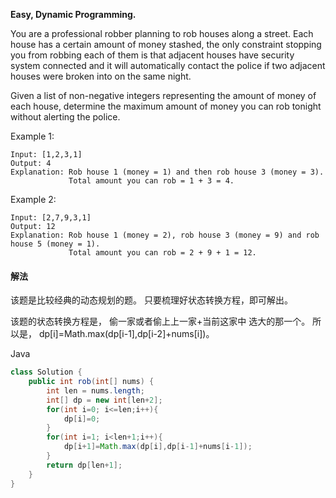 **Easy,
Dynamic Programming.**

You are a professional robber planning to rob houses along a street. Each house has a certain amount of money stashed, the only constraint stopping you from robbing each of them is that adjacent houses have security system connected and it will automatically contact the police if two adjacent houses were broken into on the same night.

Given a list of non-negative integers representing the amount of money of each house, determine the maximum amount of money you can rob tonight without alerting the police.

Example 1:
```
Input: [1,2,3,1]
Output: 4
Explanation: Rob house 1 (money = 1) and then rob house 3 (money = 3).
             Total amount you can rob = 1 + 3 = 4.
```
Example 2:
```
Input: [2,7,9,3,1]
Output: 12
Explanation: Rob house 1 (money = 2), rob house 3 (money = 9) and rob house 5 (money = 1).
             Total amount you can rob = 2 + 9 + 1 = 12.
```

#### 解法

该题是比较经典的动态规划的题。
只要梳理好状态转换方程，即可解出。

该题的状态转换方程是，
偷一家或者偷上上一家+当前这家中 选大的那一个。
所以是， dp[i]=Math.max(dp[i-1],dp[i-2]+nums[i])。

Java
```java
class Solution {
    public int rob(int[] nums) {
        int len = nums.length;
        int[] dp = new int[len+2];
        for(int i=0; i<=len;i++){
            dp[i]=0;
        }
        for(int i=1; i<len+1;i++){
            dp[i+1]=Math.max(dp[i],dp[i-1]+nums[i-1]);
        }
        return dp[len+1];
    }
}
```